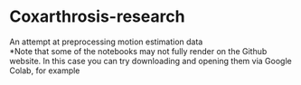 # Coxarthrosis-research
An attempt at preprocessing motion estimation data <br>
*Note that some of the notebooks may not fully render on the Github website. In this case you can try downloading and opening them via Google Colab, for example
